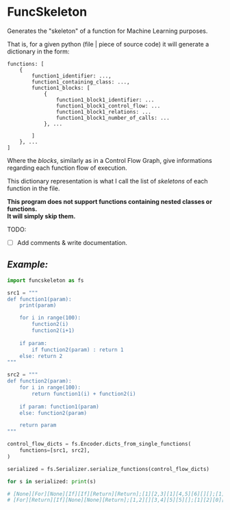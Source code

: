 # FuncSkeleton
Generates the "skeleton" of a function for Machine Learning purposes.

That is, for a given python (file | piece of source code) it will generate a dictionary in the form: 
```
functions: [
    {
        function1_identifier: ...,
        function1_containing_class: ...,
        function1_blocks: [
            {
                function1_block1_identifier: ...
                function1_block1_control_flow: ...
                function1_block1_relations: ...
                function1_block1_number_of_calls: ...
            }, ...
            
        ]
    }, ...
]

```
Where the *blocks*, similarly as in a Control Flow Graph, give informations regarding each function flow of execution.

This dictionary representation is what I call the list of *skeletons* of each function in the file.

**This program does not support functions containing nested classes or functions.**\
**It will simply skip them.**

TODO: 
- [ ] Add comments & write documentation.

## *Example:*
```python
import funcskeleton as fs

src1 = """
def function1(param):
    print(param)

    for i in range(100): 
        function2(i)
        function2(i+1)
    
    if param:
        if function2(param) : return 1
    else: return 2
"""

src2 = """
def function2(param):
    for i in range(100): 
        return function1(i) + function2(i)
    
    if param: function1(param)
    else: function2(param)

    return param
"""

control_flow_dicts = fs.Encoder.dicts_from_single_functions(
    functions=[src1, src2], 
) 

serialized = fs.Serializer.serialize_functions(control_flow_dicts)

for s in serialized: print(s)

# [None][For][None][If][If][Return][Return];[1][2,3][1][4,5][6][][];[1][1][2][0][1][0][0]
# [For][Return][If][None][None][Return];[1,2][][3,4][5][5][];[1][2][0][1][1][0]
```
